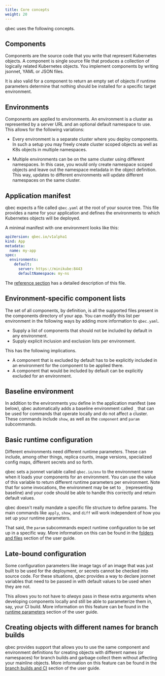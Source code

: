 ```yaml
---
title: Core concepts
weight: 20
---
```


qbec uses the following concepts.

## Components

Components are the source code that you write that represent Kubernetes objects.
A component is single source file that produces a collection of logically related Kubernetes objects. 
You implement components by writing jsonnet, YAML or JSON files.

It is also valid for a component to return an empty set of objects if runtime parameters determine that
nothing should be installed for a specific target environment.

## Environments

Components are applied to environments. An environment is a cluster as represented by a server URL and an
optional default namespace to use. This allows for the following variations:

* Every environment is a separate cluster where you deploy components. In such a setup you may freely
  create cluster scoped objects as well as K8s objects in multiple namespaces.
  
* Multiple environments can be on the same cluster using different namespaces. In this case, you would
  only create namespace scoped objects and leave out the namespace metadata in the object definition.
  This way, updates to different environments will update different namespaces on the same cluster.
  
## Application manifest

qbec expects a file called `qbec.yaml` at the root of your source tree. This file provides a name
for your application and defines the environments to which Kubernetes objects will be deployed.

A minimal manifest with one environment looks like this:

```yaml
apiVersion: qbec.io/v1alpha1
kind: App
metadata:
  name: my-app
spec:
  environments:
    default:
      server: https://minikube:8443 
      defaultNamespace: my-ns
```

The [reference section](../../reference/qbec-yaml) has a detailed description of this file.

## Environment-specific component lists

The set of all components, by definition, is all the supported files present in the components directory
of your app. You can modify this list per environment in the following ways by adding more information
to `qbec.yaml`.

* Supply a list of components that should not be included by default in any environment.
* Supply explicit inclusion and exclusion lists per environment.

This has the following implications.

* A component that is excluded by default has to be explicitly included in an environment for the
  component to be applied there.
* A component that would be included by default can be explicitly excluded for an environment.

## Baseline environment

In addition to the environments you define in the application manifest (see below), qbec automatically
adds a baseline environment called `_` that can be used for commands that operate locally and do not
affect a cluster. These commands include `show`, as well as the `component` and `param` subcommands.

## Basic runtime configuration

Different environments need different runtime parameters. These can include, among other things, replica counts,
image versions, specialized config maps, different secrets and so forth. 

qbec sets a jsonnet variable called `qbec.io/env` to the environment name when it loads your components 
for an environment.  You can use the value of this variable to return different runtime parameters per environment.
Note that for some invocations, the environment may be set to `_` (representing baseline) and your code
should be able to handle this correctly and return default values.

qbec doesn't really mandate a specific file structure to define params. 
The main commands like `apply`, `show`,  and `diff` will work independent of how you set up your runtime parameters.

That said, the `param` subcommands expect runtime configuration to be set up in a specific way.
More information on this can be found in the [folders and files](../usage/basic) section of the user guide.

## Late-bound configuration

Some configuration parameters like image tags of an image that was just built to be used for the deployment,
or secrets cannot be checked into source code. For these situations, qbec provides a way to declare jsonnet variables
that need to be passed in with default values to be used when they are not. 

This allows you to not have to _always_ pass in these extra arguments when developing components locally and still
be able to parameterize them in, say, your CI build. More information on this feature can be found in the 
[runtime parameters](../usage/runtime-params) section of the user guide.

## Creating objects with different names for branch builds

qbec provides support that allows you to use the same component and environment definitions for 
creating objects with different names (or namespaces) for branch builds and garbage collect them without 
affecting your mainline objects. More information on this feature can be found in 
the [branch builds and CI](../usage/branches-and-ci) section of the user guide.
